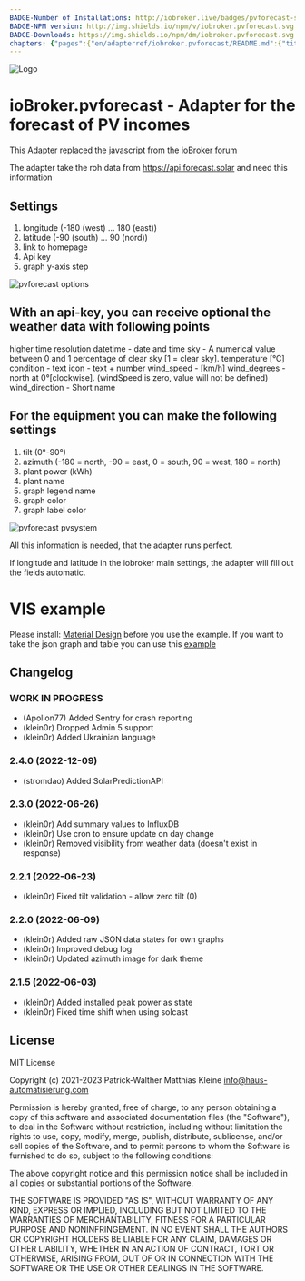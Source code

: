```yaml
---
BADGE-Number of Installations: http://iobroker.live/badges/pvforecast-stable.svg
BADGE-NPM version: http://img.shields.io/npm/v/iobroker.pvforecast.svg
BADGE-Downloads: https://img.shields.io/npm/dm/iobroker.pvforecast.svg
chapters: {"pages":{"en/adapterref/iobroker.pvforecast/README.md":{"title":{"en":"ioBroker.pvforecast - Adapter for the forecast of PV incomes"},"content":"en/adapterref/iobroker.pvforecast/README.md"},"en/adapterref/iobroker.pvforecast/vis.md":{"title":{"en":"ioBroker.pvforecast - VIS"},"content":"en/adapterref/iobroker.pvforecast/vis.md"}}}
---
```

![Logo](../../admin/pvforecast.png)

# ioBroker.pvforecast - Adapter for the forecast of PV incomes

This Adapter replaced the javascript from the [ioBroker forum](https://forum.iobroker.net/topic/26068/forecast-solar-mit-dem-systeminfo-adapter)

The adapter take the roh data from https://api.forecast.solar and need this information

## Settings

1. longitude (-180 (west) … 180 (east))
2. latitude (-90 (south) … 90 (nord))
4. link to homepage
5. Api key
6. graph y-axis step

![pvforecast options](https://user-images.githubusercontent.com/76852173/155196821-61d26563-48cc-4ddd-a37f-417088c60951.JPG)

## With an api-key, you can receive optional the weather data with following points

higher time resolution
datetime -  date and time
sky - A numerical value between 0 and 1 percentage of clear sky [1 = clear sky].
temperature [°C]
condition - text
icon - text + number
wind_speed -  [km/h]
wind_degrees - north at 0°[clockwise]. (windSpeed is zero, value will not be defined)
wind_direction - Short name 

## For the equipment you can make the following settings

1. tilt (0°-90°)
2. azimuth (-180 = north, -90 = east, 0 = south, 90 = west, 180 = north)
3. plant power (kWh)
4. plant name
5. graph legend name
9. graph color
10. graph label color 

![pvforecast pvsystem](https://user-images.githubusercontent.com/76852173/155196852-62b928ca-4c8b-407e-8947-a45c7b31972a.JPG)

All this information is needed, that the adapter runs perfect.

If longitude and latitude in the iobroker main settings, the adapter will fill out the fields automatic.

# VIS example

Please install: [Material Design](https://github.com/Scrounger/ioBroker.vis-materialdesign) before you use the example.
If you want to take the json graph and table you can use this [example](./vis.md)

## Changelog
<!--
    Placeholder for the next version (at the beginning of the line):
    ### **WORK IN PROGRESS**
-->
### **WORK IN PROGRESS**
* (Apollon77) Added Sentry for crash reporting
* (klein0r) Dropped Admin 5 support
* (klein0r) Added Ukrainian language

### 2.4.0 (2022-12-09)
* (stromdao) Added SolarPredictionAPI

### 2.3.0 (2022-06-26)
* (klein0r) Add summary values to InfluxDB
* (klein0r) Use cron to ensure update on day change
* (klein0r) Removed visibility from weather data (doesn't exist in response)

### 2.2.1 (2022-06-23)
* (klein0r) Fixed tilt validation - allow zero tilt (0)

### 2.2.0 (2022-06-09)
* (klein0r) Added raw JSON data states for own graphs
* (klein0r) Improved debug log
* (klein0r) Updated azimuth image for dark theme

### 2.1.5 (2022-06-03)
* (klein0r) Added installed peak power as state
* (klein0r) Fixed time shift when using solcast

## License
MIT License

Copyright (c) 2021-2023 Patrick-Walther
                   Matthias Kleine <info@haus-automatisierung.com>

Permission is hereby granted, free of charge, to any person obtaining a copy
of this software and associated documentation files (the "Software"), to deal
in the Software without restriction, including without limitation the rights
to use, copy, modify, merge, publish, distribute, sublicense, and/or sell
copies of the Software, and to permit persons to whom the Software is
furnished to do so, subject to the following conditions:

The above copyright notice and this permission notice shall be included in all
copies or substantial portions of the Software.

THE SOFTWARE IS PROVIDED "AS IS", WITHOUT WARRANTY OF ANY KIND, EXPRESS OR
IMPLIED, INCLUDING BUT NOT LIMITED TO THE WARRANTIES OF MERCHANTABILITY,
FITNESS FOR A PARTICULAR PURPOSE AND NONINFRINGEMENT. IN NO EVENT SHALL THE
AUTHORS OR COPYRIGHT HOLDERS BE LIABLE FOR ANY CLAIM, DAMAGES OR OTHER
LIABILITY, WHETHER IN AN ACTION OF CONTRACT, TORT OR OTHERWISE, ARISING FROM,
OUT OF OR IN CONNECTION WITH THE SOFTWARE OR THE USE OR OTHER DEALINGS IN THE
SOFTWARE.